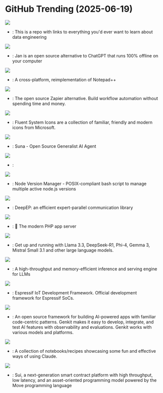 # GitHub Trending (2025-06-19)

![](https://img.shields.io/badge/Jupyter%20Notebook-New%20535-green?style=flat-square&logo=appveyor)
- [](https://github.comundefined): This is a repo with links to everything you'd ever want to learn about data engineering

![](https://img.shields.io/badge/TypeScript-New%20450-green?style=flat-square&logo=appveyor)
- [](https://github.comundefined): Jan is an open source alternative to ChatGPT that runs 100% offline on your computer

![](https://img.shields.io/badge/C%2B%2B-New%20106-green?style=flat-square&logo=appveyor)
- [](https://github.comundefined): A cross-platform, reimplementation of Notepad++

![](https://img.shields.io/badge/JavaScript-New%201-green?style=flat-square&logo=appveyor)
- [](https://github.comundefined): The open source Zapier alternative. Build workflow automation without spending time and money.

![](https://img.shields.io/badge/HTML-New%20235-green?style=flat-square&logo=appveyor)
- [](https://github.comundefined): Fluent System Icons are a collection of familiar, friendly and modern icons from Microsoft.

![](https://img.shields.io/badge/TypeScript-New%20102-green?style=flat-square&logo=appveyor)
- [](https://github.comundefined): Suna - Open Source Generalist AI Agent

![](https://img.shields.io/badge/TypeScript-New%2029-green?style=flat-square&logo=appveyor)
- [](https://github.comundefined): 

![](https://img.shields.io/badge/Shell-New%20113-green?style=flat-square&logo=appveyor)
- [](https://github.comundefined): Node Version Manager - POSIX-compliant bash script to manage multiple active node.js versions

![](https://img.shields.io/badge/Cuda-New%20106-green?style=flat-square&logo=appveyor)
- [](https://github.comundefined): DeepEP: an efficient expert-parallel communication library

![](https://img.shields.io/badge/Go-New%20177-green?style=flat-square&logo=appveyor)
- [](https://github.comundefined): 🧟 The modern PHP app server

![](https://img.shields.io/badge/Go-New%20128-green?style=flat-square&logo=appveyor)
- [](https://github.comundefined): Get up and running with Llama 3.3, DeepSeek-R1, Phi-4, Gemma 3, Mistral Small 3.1 and other large language models.

![](https://img.shields.io/badge/Python-New%2092-green?style=flat-square&logo=appveyor)
- [](https://github.comundefined): A high-throughput and memory-efficient inference and serving engine for LLMs

![](https://img.shields.io/badge/C-New%2014-green?style=flat-square&logo=appveyor)
- [](https://github.comundefined): Espressif IoT Development Framework. Official development framework for Espressif SoCs.

![](https://img.shields.io/badge/TypeScript-New%2023-green?style=flat-square&logo=appveyor)
- [](https://github.comundefined): An open source framework for building AI-powered apps with familiar code-centric patterns. Genkit makes it easy to develop, integrate, and test AI features with observability and evaluations. Genkit works with various models and platforms.

![](https://img.shields.io/badge/Jupyter%20Notebook-New%201-green?style=flat-square&logo=appveyor)
- [](https://github.comundefined): A collection of notebooks/recipes showcasing some fun and effective ways of using Claude.

![](https://img.shields.io/badge/Rust-New%205-green?style=flat-square&logo=appveyor)
- [](https://github.comundefined): Sui, a next-generation smart contract platform with high throughput, low latency, and an asset-oriented programming model powered by the Move programming language

